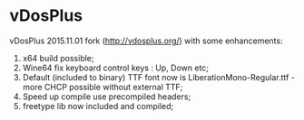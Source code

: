 # vDosPlus
 vDosPlus 2015.11.01 fork (http://vdosplus.org/) with some enhancements:
 1. x64 build possible;
 2. Wine64 fix keyboard control keys : Up, Down etc;
 3. Default (included to binary) TTF font now is LiberationMono-Regular.ttf - more CHCP possible without external TTF;
 4. Speed up compile use precompiled headers;
 5. freetype lib now included and compiled;
 
 
